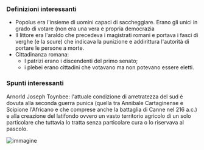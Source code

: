 

### Definizioni interessanti
- Popolus era l'insieme di uomini capaci di saccheggiare. Erano gli unici in grado di votare (non era una vera e propria democrazia
- Il littore era l'araldo che precedeva i magistrati romani e portava i fasci di verghe (e la scure) che indicava la punizione e addirittura l'autorità di portare le persone a morte.
- Cittadinanza romana: 
	- I patrizi erano i discendenti del primo senato; 
	- i plebei erano cittadini che votavano ma non potevano essere eletti.

### Spunti interessanti
Arnorld Joseph Toynbee: l'attuale condizione di arretratezza del sud è dovuta alla seconda guerra punica (quella tra Annibale Cartaginense e Scipione l'Africano e che comprese anche la battaglia di Canne nel 216 a.c.) e alla creazione del latifondo ovvero un vasto territorio agricolo di un solo particolare che tuttavia lo tratta senza particolare cura o lo riservava al pascolo.

![immagine](https://upload.wikimedia.org/wikipedia/commons/thumb/d/dc/Marcia_di_Annibale_%28218-202_aC%29.png/800px-Marcia_di_Annibale_%28218-202_aC%29.png)
